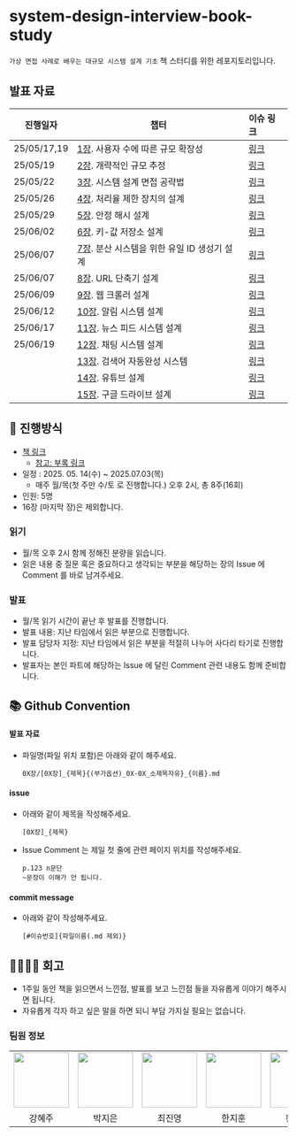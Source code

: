 # system-design-interview-book-study
`가상 면접 사례로 배우는 대규모 시스템 설계 기초` 책 스터디를 위한 레포지토리입니다.

## 발표 자료
| 진행일자 | 챕터                                                                                 | 이슈 링크                                                                       |
|---|------------------------------------------------------------------------------------|:----------------------------------------------------------------------------|
|25/05/17,19| [1장](https://github.com/HI-dle/system-design-interview-book-study/tree/main/01장). 사용자 수에 따른 규모 확장성        | [링크](https://github.com/HI-dle/system-design-interview-book-study/issues/3) |
|25/05/19| [2장](https://github.com/HI-dle/system-design-interview-book-study/tree/main/02장). 개략적인 규모 추정              | [링크](https://github.com/HI-dle/system-design-interview-book-study/issues/4) |
|25/05/22| [3장](https://github.com/HI-dle/system-design-interview-book-study/tree/main/03장). 시스템 설계 면접 공략법           | [링크](https://github.com/HI-dle/system-design-interview-book-study/issues/5) |
|25/05/26| [4장](https://github.com/HI-dle/system-design-interview-book-study/tree/main/04장). 처리율 제한 장치의 설계           | [링크](https://github.com/HI-dle/system-design-interview-book-study/issues/6) |
|25/05/29| [5장](https://github.com/HI-dle/system-design-interview-book-study/tree/main/05장). 안정 해시 설계                | [링크](https://github.com/HI-dle/system-design-interview-book-study/issues/7) |
|25/06/02| [6장](https://github.com/HI-dle/system-design-interview-book-study/tree/main/06장). 키-값 저장소 설계              | [링크](https://github.com/HI-dle/system-design-interview-book-study/issues/8) |
|25/06/07| [7장](https://github.com/HI-dle/system-design-interview-book-study/tree/main/07장). 분산 시스템을 위한 유일 ID 생성기 설계 | [링크](https://github.com/HI-dle/system-design-interview-book-study/issues/9) |
|25/06/07| [8장](https://github.com/HI-dle/system-design-interview-book-study/tree/main/08장). URL 단축기 설계              | [링크](https://github.com/HI-dle/system-design-interview-book-study/issues/10) |
|25/06/09| [9장](https://github.com/HI-dle/system-design-interview-book-study/tree/main/09장). 웹 크롤러 설계                | [링크](https://github.com/HI-dle/system-design-interview-book-study/issues/11) |
|25/06/12| [10장](https://github.com/HI-dle/system-design-interview-book-study/tree/main/10장). 알림 시스템 설계              | [링크](https://github.com/HI-dle/system-design-interview-book-study/issues/12) |
|25/06/17| [11장](https://github.com/HI-dle/system-design-interview-book-study/tree/main/11장). 뉴스 피드 시스템 설계           | [링크](https://github.com/HI-dle/system-design-interview-book-study/issues/13) |
|25/06/19| [12장](https://github.com/HI-dle/system-design-interview-book-study/tree/main/12장). 채팅 시스템 설계              | [링크](https://github.com/HI-dle/system-design-interview-book-study/issues/14) |
|| [13장](https://github.com/HI-dle/system-design-interview-book-study/tree/main/13장). 검색어 자동완성 시스템           | [링크](https://github.com/HI-dle/system-design-interview-book-study/issues/15) |
|| [14장](https://github.com/HI-dle/system-design-interview-book-study/tree/main/14장). 유튜브 설계                 | [링크](https://github.com/HI-dle/system-design-interview-book-study/issues/16) |
|| [15장](https://github.com/HI-dle/system-design-interview-book-study/tree/main/15장). 구글 드라이브 설계             | [링크](https://github.com/HI-dle/system-design-interview-book-study/issues/17) |

## 📜 진행방식
- [책 링크](http://www.yes24.com/Product/Goods/102819435)
  - [참고: 부록 링크](https://github.com/alex-xu-system/bytebytego/blob/main/system_design_links.md) 
- 일정 : 2025. 05. 14(수) ~ 2025.07.03(목) 
  - 매주 월/목(첫 주만 수/토 로 진행합니다.) 오후 2시, 총 8주(16회)
- 인원: 5명
- 16장 (마지막 장)은 제외합니다.

### 읽기
- 월/목 오후 2시 함께 정해진 분량을 읽습니다.
- 읽은 내용 중 질문 혹은 중요하다고 생각되는 부분을 해당하는 장의 Issue 에 Comment 를 바로 남겨주세요.

### 발표
- 월/목 읽기 시간이 끝난 후 발표를 진행합니다.
- 발표 내용: 지난 타임에서 읽은 부분으로 진행합니다.
- 발표 담당자 지정: 지난 타임에서 읽은 부분을 적절히 나누어 사다리 타기로 진행합니다.
- 발표자는 본인 파트에 해당하는 Issue 에 달린 Comment 관련 내용도 함께 준비합니다.

## 📚 Github Convention

#### 발표 자료 
  - 파일명(파일 위치 포함)은 아래와 같이 해주세요.
    ```
    0X장/[0X장]_{제목}{(부가옵션)_0X-0X_소제목자유}_{이름}.md
    ```

#### issue 
  - 아래와 같이 제목을 작성해주세요.
    ```
    [0X장]_{제목}
    ```
  - Issue Comment 는 제일 첫 줄에 관련 페이지 위치를 작성해주세요.
    ```
    p.123 n문단
    ~문장이 이해가 안 됩니다.
    ```
    
#### commit message 
  - 아래와 같이 작성해주세요.
    ```
    [#이슈번호]{파일이름(.md 제외)}
    ```

## 👨‍👩‍👧‍👦 회고

- 1주일 동안 책을 읽으면서 느낀점, 발표를 보고 느낀점 들을 자유롭게 이야기 해주시면 됩니다.
- 자유롭게 각자 하고 싶은 말을 하면 되니 부담 가지실 필요는 없습니다.

### 팀원 정보
<table>
    <tr>
        <td align="center">
            <a href="https://github.com/hyezuu"><img  width="100px" src="https://avatars.githubusercontent.com/u/147456219?v=4" /></a>
        </td>
        <td align="center">
            <a href="https://github.com/je-pa"><img  width="100px" src="https://avatars.githubusercontent.com/u/76720692?v=4" /></a>
        </td>
        <td align="center">
            <a href="https://github.com/cchoijjinyoung"><img  width="100px" src="https://avatars.githubusercontent.com/u/68311264?v=4" /></a>
        </td>
        <td align="center">
            <a href="https://github.com/hanjihoon03"><img  width="100px" src="https://avatars.githubusercontent.com/u/163777923?v=4" /></a>
        </td>
        <td align="center">
            <a href="https://github.com/HanaHww2"><img  width="100px" src="https://avatars.githubusercontent.com/u/62924471?v=4" /></a>
        </td>
    </tr>
    <tr>
        <td align="center">강혜주</td>
        <td align="center">박지은</td>
        <td align="center">최진영</td>
        <td align="center">한지훈</td>
        <td align="center">황하온</td>
    </tr>
</table>
